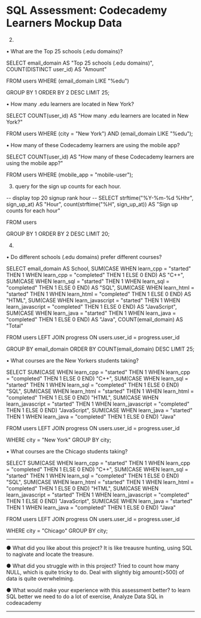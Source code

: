 # SQL Assessment: Codecademy Learners Mockup Data

2.
• What are the Top 25 schools (.edu domains)?

SELECT 
	email_domain AS "Top 25 schools (.edu domains)", 
	COUNT(DISTINCT user_id) AS "Amount"

FROM users
	WHERE (email_domain LIKE "%edu")

GROUP BY 1
ORDER BY 2 DESC
LIMIT 25;


• How many .edu learners are located in New York?

SELECT 
	COUNT(user_id) AS "How many .edu learners are located in New York?"

FROM users
	WHERE (city = "New York") AND (email_domain LIKE "%edu");


• How many of these Codecademy learners are using the mobile app?

SELECT 
	COUNT(user_id) AS "How many of these Codecademy learners are using the mobile app?"

FROM users
	WHERE (mobile_app = "mobile-user");


3. query for the sign up counts for each hour.

-- display top 20 signup rank hour --
SELECT 
	strftime("%Y-%m-%d %Hhr", sign_up_at) AS "Hour",
   	count(strftime("%H", sign_up_at)) AS "Sign up counts for each hour"

FROM users

GROUP BY 1
ORDER BY 2 DESC
LIMIT 20;


4.
• Do different schools (.edu domains) prefer different courses?

SELECT 
  email_domain AS School,
	SUM(CASE 
          WHEN learn_cpp = "started" THEN 1 
          WHEN learn_cpp = "completed" THEN 1 ELSE 0 END) AS "C++",
	SUM(CASE 
          WHEN learn_sql = "started" THEN 1 
          WHEN learn_sql = "completed" THEN 1 ELSE 0 END) AS "SQL",
	SUM(CASE 
          WHEN learn_html = "started" THEN 1 
          WHEN learn_html = "completed" THEN 1 ELSE 0 END) AS "HTML",
	SUM(CASE 
          WHEN learn_javascript = "started" THEN 1 
          WHEN learn_javascript = "completed" THEN 1 ELSE 0 END) AS "JavaScript",
	SUM(CASE 
          WHEN learn_java = "started" THEN 1 
          WHEN learn_java = "completed" THEN 1 ELSE 0 END) AS "Java",
  COUNT(email_domain) AS "Total"

FROM users 
	LEFT JOIN progress ON users.user_id = progress.user_id

GROUP BY email_domain
ORDER BY COUNT(email_domain) DESC
LIMIT 25;



• What courses are the New Yorkers students taking?

SELECT 
	SUM(CASE WHEN learn_cpp = "started" THEN 1 
           WHEN learn_cpp = "completed" THEN 1 ELSE 0 END) "C++",
	SUM(CASE WHEN learn_sql = "started" THEN 1 
           WHEN learn_sql = "completed" THEN 1 ELSE 0 END) "SQL",
	SUM(CASE WHEN learn_html = "started" THEN 1 
           WHEN learn_html = "completed" THEN 1 ELSE 0 END) "HTML",
	SUM(CASE WHEN learn_javascript = "started" THEN 1 
           WHEN learn_javascript = "completed" THEN 1 ELSE 0 END) "JavaScript",
	SUM(CASE WHEN learn_java = "started" THEN 1 
           WHEN learn_java = "completed" THEN 1 ELSE 0 END) "Java"

FROM users 
	LEFT JOIN progress ON users.user_id = progress.user_id

WHERE city = "New York"
GROUP BY city;


• What courses are the Chicago students taking?

SELECT 
	SUM(CASE WHEN learn_cpp = "started" THEN 1 
           WHEN learn_cpp = "completed" THEN 1 ELSE 0 END) "C++",
	SUM(CASE WHEN learn_sql = "started" THEN 1 
           WHEN learn_sql = "completed" THEN 1 ELSE 0 END) "SQL",
	SUM(CASE WHEN learn_html = "started" THEN 1 
           WHEN learn_html = "completed" THEN 1 ELSE 0 END) "HTML",
	SUM(CASE WHEN learn_javascript = "started" THEN 1 
           WHEN learn_javascript = "completed" THEN 1 ELSE 0 END) "JavaScript",
	SUM(CASE WHEN learn_java = "started" THEN 1 
           WHEN learn_java = "completed" THEN 1 ELSE 0 END) "Java"

FROM users 
	LEFT JOIN progress ON users.user_id = progress.user_id

WHERE city = "Chicago"
GROUP BY city;


-----
●  	What did you like about this project?
It is like treausre hunting, using SQL to nagivate and locate the treasure.

●  	What did you struggle with in this project?
Tried to count how many NULL, which is quite tricky to do.
Deal with slightly big amount(>500) of data is quite overwhelming.

●  	What would make your experience with this assessment better?
to learn SQL better we need to do a lot of exercise,
Analyze Data SQL in codeacademy


-----
